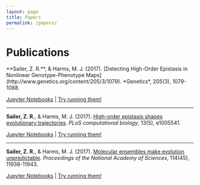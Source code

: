 ```yaml
---
layout: page
title: Papers
permalink: /papers/
---
```


# Publications

<p></p>
**Sailer, Z. R.**, & Harms, M. J. (2017). [Detecting High-Order Epistasis in Nonlinear Genotype-Phenotype Maps](http://www.genetics.org/content/205/3/1079). *Genetics*, 205(3), 1079-1088.

[Jupyter Notebooks](https://github.com/Zsailer/notebooks-nonlinear-high-order-epistasis) \| [Try running them!](https://beta.mybinder.org/v2/gh/harmslab/notebooks-nonlinear-high-order-epistasis/master)

<hr>
<p></p>

**Sailer, Z. R.**, & Harms, M. J. (2017). [High-order epistasis shapes evolutionary trajectories](http://journals.plos.org/ploscompbiol/article?id=10.1371/journal.pcbi.1005541). *PLoS computational biology*, 13(5), e1005541.

[Jupyter Notebooks](https://github.com/Zsailer/notebooks-epistasis-in-evolutionary-paths) \| [Try running them!]()

<hr>
<p></p>

**Sailer, Z. R.**, & Harms, M. J. (2017). [Molecular ensembles make evolution unpredictable](http://www.pnas.org/content/114/45/11938.short). *Proceedings of the National Academy of Sciences*, 114(45), 11938-11943.

[Jupyter Notebooks](https://github.com/harmslab/notebooks-epistasis-ensembles) \| [Try running them!]()
